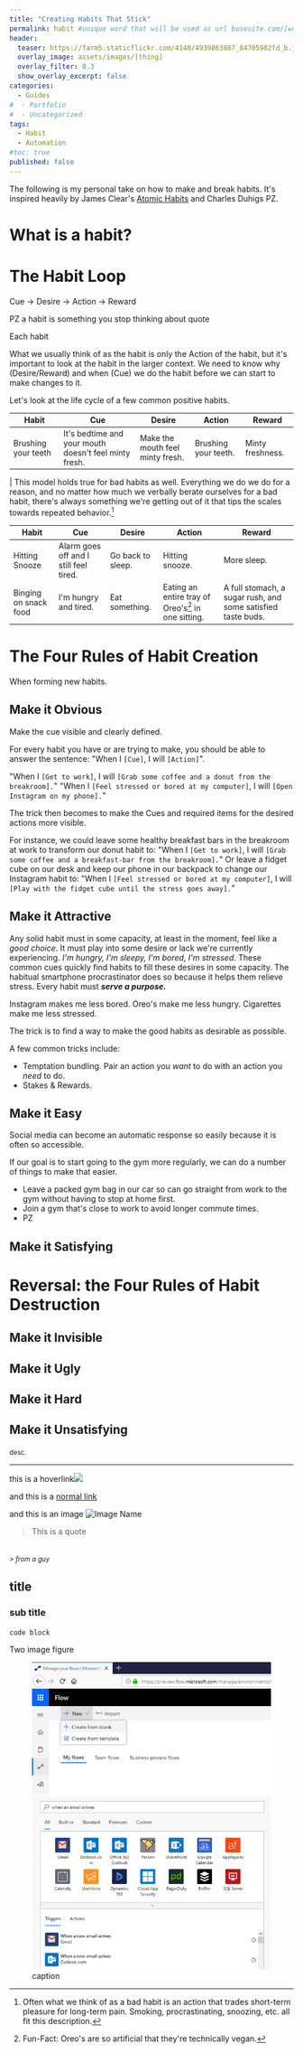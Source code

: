 ```yaml
---
title: "Creating Habits That Stick"
permalink: habit #unique word that will be used as url basesite.com/[word]
header:
  teaser: https://farm5.staticflickr.com/4140/4939863887_84705982fd_b.jpg
  overlay_image: assets/images/[thing]
  overlay_filter: 0.3
  show_overlay_excerpt: false
categories:
  - Guides
#  - Portfolio
#  - Uncategorized
tags:
  - Habit
  - Automation
#toc: true
published: false
---
```


The following is my personal take on how to make and break habits. It's inspired heavily by James Clear's [Atomic Habits](AmazonLinkPZ.com) and Charles Duhigs PZ.

# What is a habit?

# The Habit Loop
Cue -> Desire -> Action -> Reward

PZ a habit is something you stop thinking about quote

Each habit

What we usually think of as the habit is only the Action of the habit, but it's important to look at the habit in the larger context. We need to know why (Desire/Reward) and when (Cue) we do the habit before we can start to make changes to it.

Let's look at the life cycle of a few common positive habits.

| Habit     | Cue     | Desire    | Action      | Reward      |
|---        |---      |---        |---          |---          |
|Brushing your teeth | It's bedtime and your mouth doesn't feel minty fresh. | Make the mouth feel minty fresh. | Brushing your teeth. | Minty freshness.
|
This model holds true for bad habits as well. Everything we do we do for a reason, and no matter how much we verbally berate ourselves for a bad habit, there's always something we're getting out of it that tips the scales towards repeated behavior.[^shortterm]

[^shortterm]: Often what we think of as a bad habit is an action that trades short-term pleasure for long-term pain. Smoking, procrastinating, snoozing, etc. all fit this description.

| Habit     | Cue     | Desire    | Action      | Reward      |
|---        |---      |---        |---          |---          |
|Hitting Snooze | Alarm goes off and I still feel tired. | Go back to sleep. | Hitting snooze. | More sleep.
|Binging on snack food | I'm hungry and tired. | Eat something. | Eating an entire tray of Oreo's[^vegan] in one sitting. | A full stomach, a sugar rush, and some satisfied taste buds.

[^vegan]: Fun-Fact: Oreo's are so artificial that they're technically vegan.

# The Four Rules of Habit Creation
When forming new habits.
## Make it Obvious
Make the cue visible and clearly defined.

For every habit you have or are trying to make, you should be able to answer the sentence: "When I `[Cue]`, I will `[Action]`".

"When I `[Get to work]`, I will `[Grab some coffee and a donut from the breakroom].`"
"When I `[Feel stressed or bored at my computer]`, I will `[Open Instagram on my phone].`"

The trick then becomes to make the Cues and required items for the desired actions more visible.

For instance, we could leave some healthy breakfast bars in the breakroom at work to transform our donut habit to:
"When I `[Get to work]`, I will `[Grab some coffee and a breakfast-bar from the breakroom].`"
Or leave a fidget cube on our desk and keep our phone in our backpack to change our Instagram habit to:
"When I `[Feel stressed or bored at my computer]`, I will `[Play with the fidget cube until the stress goes away].`"


## Make it Attractive
Any solid habit must in some capacity, at least in the moment, feel like a *good choice*. It must play into some desire or lack we're currently experiencing. *I'm hungry, I'm sleepy, I'm bored, I'm stressed*. These common cues quickly find habits to fill these desires in some capacity. The habitual smartphone procrastinator does so because it helps them relieve stress. Every habit must ***serve a purpose.***

Instagram makes me less bored.
Oreo's make me less hungry.
Cigarettes make me less stressed.

The trick is to find a way to make the good habits as desirable as possible.

A few common tricks include:
- Temptation bundling. Pair an action you *want* to do with an action you *need* to do.
- Stakes & Rewards.

## Make it Easy


Social media can become an automatic response so easily because it is often so accessible.

If our goal is to start going to the gym more regularly, we can do a number of things to make that easier.
  - Leave a packed gym bag in our car so can go straight from work to the gym without having to stop at home first.
  - Join a gym that's close to work to avoid longer commute times.
  - PZ

## Make it Satisfying
# Reversal: the Four Rules of Habit Destruction
## Make it Invisible
## Make it Ugly
## Make it Hard
## Make it Unsatisfying


<small>desc.</small>

<hr>


this is a <a class="thumbnail">hoverlink<span><img src="{{site.url}}{{site.baseurl}}/assets/reactionimages/mindblown.gif"><br></span></a>

and this is a [normal link](https://google.com)


and this is an image
![Image Name]({{site.url}}{{site.baseurl}}/assets/images/picfix_welcome.png)


> This is a quote
<br>
<small><cite>
> from a guy
</cite></small>

## title

### sub title



```
code block
```

Two image figure

<figure class="half">

<img src="../assets/images/Annotation 2019-03-12 100327.png">
<img src="../assets/images/Annotation 2019-03-12 100438.png">
<figcaption>caption </figcaption>
</figure>
